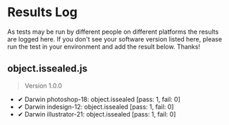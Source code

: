 # Results Log

As tests may be run by different people on different platforms the results are logged here. If you don't see your software version listed here, please run the test in your environment and add the result below. Thanks!

## object.issealed.js

> Version 1.0.0

- ✔ Darwin photoshop-18: object.issealed [pass: 1, fail: 0]
- ✔ Darwin indesign-12: object.issealed [pass: 1, fail: 0]
- ✔ Darwin illustrator-21: object.issealed [pass: 1, fail: 0]
